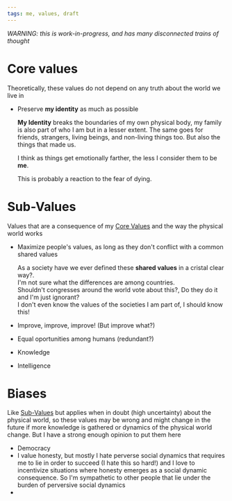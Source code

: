 ```yaml
---
tags: me, values, draft
---
```


*WARNING: this is work-in-progress, and has many disconnected trains of thought*

# Core values

Theoretically, these values do not depend on any truth about the world we live in

- Preserve **my identity** as much as possible

    **My Identity** breaks the boundaries of my own physical body, my family is also part of who I am but in a lesser extent. The same goes for friends, strangers, living beings, and non-living things too. But also the things that made us.

    I think as things get emotionally farther, the less I consider them to be **me**.

    This is probably a reaction to the fear of dying.

# Sub-Values

Values that are a consequence of my [Core Values](#core-values) and the way the physical world works

- Maximize people's values, as long as they don't conflict with a common shared values

    As a society have we ever defined these **shared values** in a cristal clear way?.\
    I'm not sure what the differences are among countries.\
    Shouldn't congresses around the world vote about this?, Do they do it and I'm just ignorant?\
    I don't even know the values of the societies I am part of, I should know this!

- Improve, improve, improve! (But improve what?)
- Equal oportunities among humans (redundant?)
- Knowledge
- Intelligence

# Biases

Like [Sub-Values](#sub-values) but applies when in doubt (high uncertainty) about the physical world, so these values may be wrong and might change in the future if more knowledge is gathered or dynamics of the physical world change. But I have a strong enough opinion to put them here

- Democracy
- I value honesty, but mostly I hate perverse social dynamics that requires me to lie in order to succeed (I hate this so hard!) and I love to incentivize situations where honesty emerges as a social dynamic consequence. So I'm sympathetic to other people that lie under the burden of perversive social dynamics
- 